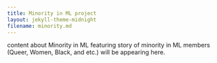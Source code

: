 ```yaml
---
title: Minority in ML project
layout: jekyll-theme-midnight
filename: minority.md
--- 
```


content about Minority in ML featuring story of minority in ML members (Queer, Women, Black, and etc.) will be appearing here.
